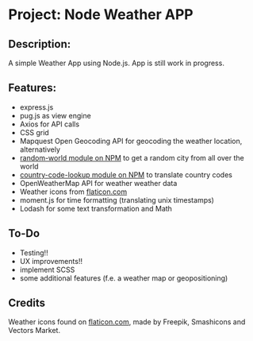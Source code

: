 # Project: Node Weather APP

## Description:
A simple Weather App using Node.js. App is still work in progress.

## Features:
- express.js
- pug.js as view engine
- Axios for API calls
- CSS grid
- Mapquest Open Geocoding API for geocoding the weather location, alternatively
- [random-world module on NPM](https://www.npmjs.com/package/random-world) to get a random city from all over the world
- [country-code-lookup module on NPM](https://www.npmjs.com/package/country-code-lookup) to translate country codes
- OpenWeatherMap API for weather weather data
- Weather icons from [flaticon.com](http://www.flaticon.com)
- moment.js for time formatting (translating unix timestamps)
- Lodash for some text transformation and Math

## To-Do
- Testing!!
- UX improvements!!
- implement SCSS
- some additional features (f.e. a weather map or geopositioning)

## Credits
Weather icons found on [flaticon.com](http://www.flaticon.com), made by Freepik, Smashicons and Vectors Market.
